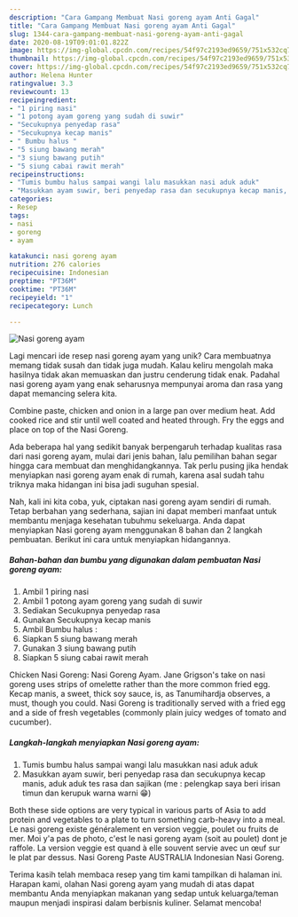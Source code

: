 ```yaml
---
description: "Cara Gampang Membuat Nasi goreng ayam Anti Gagal"
title: "Cara Gampang Membuat Nasi goreng ayam Anti Gagal"
slug: 1344-cara-gampang-membuat-nasi-goreng-ayam-anti-gagal
date: 2020-08-19T09:01:01.822Z
image: https://img-global.cpcdn.com/recipes/54f97c2193ed9659/751x532cq70/nasi-goreng-ayam-foto-resep-utama.jpg
thumbnail: https://img-global.cpcdn.com/recipes/54f97c2193ed9659/751x532cq70/nasi-goreng-ayam-foto-resep-utama.jpg
cover: https://img-global.cpcdn.com/recipes/54f97c2193ed9659/751x532cq70/nasi-goreng-ayam-foto-resep-utama.jpg
author: Helena Hunter
ratingvalue: 3.3
reviewcount: 13
recipeingredient:
- "1 piring nasi"
- "1 potong ayam goreng yang sudah di suwir"
- "Secukupnya penyedap rasa"
- "Secukupnya kecap manis"
- " Bumbu halus "
- "5 siung bawang merah"
- "3 siung bawang putih"
- "5 siung cabai rawit merah"
recipeinstructions:
- "Tumis bumbu halus sampai wangi lalu masukkan nasi aduk aduk"
- "Masukkan ayam suwir, beri penyedap rasa dan secukupnya kecap manis, aduk aduk tes rasa dan sajikan (me : pelengkap saya beri irisan timun dan kerupuk warna warni 😁)"
categories:
- Resep
tags:
- nasi
- goreng
- ayam

katakunci: nasi goreng ayam 
nutrition: 276 calories
recipecuisine: Indonesian
preptime: "PT36M"
cooktime: "PT36M"
recipeyield: "1"
recipecategory: Lunch

---
```



![Nasi goreng ayam](https://img-global.cpcdn.com/recipes/54f97c2193ed9659/751x532cq70/nasi-goreng-ayam-foto-resep-utama.jpg)

Lagi mencari ide resep nasi goreng ayam yang unik? Cara membuatnya memang tidak susah dan tidak juga mudah. Kalau keliru mengolah maka hasilnya tidak akan memuaskan dan justru cenderung tidak enak. Padahal nasi goreng ayam yang enak seharusnya mempunyai aroma dan rasa yang dapat memancing selera kita.

Combine paste, chicken and onion in a large pan over medium heat. Add cooked rice and stir until well coated and heated through. Fry the eggs and place on top of the Nasi Goreng.

Ada beberapa hal yang sedikit banyak berpengaruh terhadap kualitas rasa dari nasi goreng ayam, mulai dari jenis bahan, lalu pemilihan bahan segar hingga cara membuat dan menghidangkannya. Tak perlu pusing jika hendak menyiapkan nasi goreng ayam enak di rumah, karena asal sudah tahu triknya maka hidangan ini bisa jadi suguhan spesial.


Nah, kali ini kita coba, yuk, ciptakan nasi goreng ayam sendiri di rumah. Tetap berbahan yang sederhana, sajian ini dapat memberi manfaat untuk membantu menjaga kesehatan tubuhmu sekeluarga. Anda dapat menyiapkan Nasi goreng ayam menggunakan 8 bahan dan 2 langkah pembuatan. Berikut ini cara untuk menyiapkan hidangannya.

<!--inarticleads1-->

##### Bahan-bahan dan bumbu yang digunakan dalam pembuatan Nasi goreng ayam:

1. Ambil 1 piring nasi
1. Ambil 1 potong ayam goreng yang sudah di suwir
1. Sediakan Secukupnya penyedap rasa
1. Gunakan Secukupnya kecap manis
1. Ambil  Bumbu halus :
1. Siapkan 5 siung bawang merah
1. Gunakan 3 siung bawang putih
1. Siapkan 5 siung cabai rawit merah


Chicken Nasi Goreng: Nasi Goreng Ayam. Jane Grigson&#39;s take on nasi goreng uses strips of omelette rather than the more common fried egg. Kecap manis, a sweet, thick soy sauce, is, as Tanumihardja observes, a must, though you could. Nasi Goreng is traditionally served with a fried egg and a side of fresh vegetables (commonly plain juicy wedges of tomato and cucumber). 

<!--inarticleads2-->

##### Langkah-langkah menyiapkan Nasi goreng ayam:

1. Tumis bumbu halus sampai wangi lalu masukkan nasi aduk aduk
1. Masukkan ayam suwir, beri penyedap rasa dan secukupnya kecap manis, aduk aduk tes rasa dan sajikan (me : pelengkap saya beri irisan timun dan kerupuk warna warni 😁)


Both these side options are very typical in various parts of Asia to add protein and vegetables to a plate to turn something carb-heavy into a meal. Le nasi goreng existe généralement en version veggie, poulet ou fruits de mer. Moi y&#39;a pas de photo, c&#39;est le nasi goreng ayam (soit au poulet) dont je raffole. La version veggie est quand à elle souvent servie avec un œuf sur le plat par dessus. Nasi Goreng Paste AUSTRALIA Indonesian Nasi Goreng. 

Terima kasih telah membaca resep yang tim kami tampilkan di halaman ini. Harapan kami, olahan Nasi goreng ayam yang mudah di atas dapat membantu Anda menyiapkan makanan yang sedap untuk keluarga/teman maupun menjadi inspirasi dalam berbisnis kuliner. Selamat mencoba!
